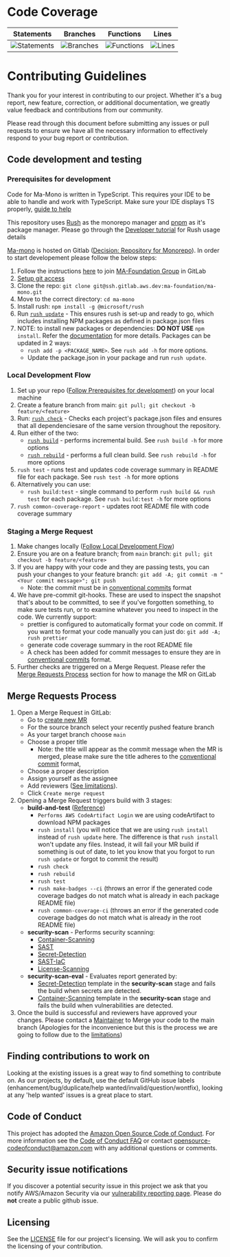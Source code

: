 # Code Coverage
| Statements                  | Branches                | Functions                 | Lines             |
| --------------------------- | ----------------------- | ------------------------- | ----------------- |
| ![Statements](https://img.shields.io/badge/statements-75.36%25-red.svg?style=flat) | ![Branches](https://img.shields.io/badge/branches-61.9%25-red.svg?style=flat) | ![Functions](https://img.shields.io/badge/functions-75.34%25-red.svg?style=flat) | ![Lines](https://img.shields.io/badge/lines-75.51%25-red.svg?style=flat) |
# Contributing Guidelines

Thank you for your interest in contributing to our project. Whether it's a bug report, new feature, correction, or additional documentation, we greatly value feedback and contributions from our community.

Please read through this document before submitting any issues or pull requests to ensure we have all the necessary information to effectively respond to your bug report or contribution.

## Code development and testing

### Prerequisites for development

Code for Ma-Mono is written in TypeScript. This requires your IDE to be able to handle and work with TypeScript. Make sure your IDE displays TS properly, [guide to help](https://medium.com/@netczuk/even-faster-code-formatting-using-eslint-22b80d061461)

This repository uses [Rush](https://rushjs.io/pages/intro/welcome/) as the monorepo manager and [pnpm](https://rushjs.io/pages/maintainer/package_managers/) as it's package manager. Please go through the [Developer tutorial](https://rushjs.io/pages/developer/new_developer/) for Rush usage details

[Ma-mono](https://gitlab.aws.dev/ma-foundation/ma-mono) is hosted on Gitlab ([Decision: Repository for Monorepo](https://quip-amazon.com/jBvNAvWbpq6V/Decision-Repository-for-Monorepo)). In order to start developement please follow the below steps:

1. Follow the instructions [here](https://w.amazon.com/bin/view/AWS/Teams/WWPS/TSD/GitLab/#HJoiningaTeamGroup) to join [MA-Foundation Group](https://gitlab.aws.dev/ma-foundation) in GitLab
2. [Setup git access](https://w.amazon.com/bin/view/AWS/Teams/WWPS/TSD/GitLab/#HSettingupgitAccess)
3. Clone the repo: `git clone git@ssh.gitlab.aws.dev:ma-foundation/ma-mono.git`
4. Move to the correct directory: `cd ma-mono`
5. Install rush: `npm install -g @microsoft/rush`
6. Run [`rush update`](https://rushjs.io/pages/commands/rush_update/) - This ensures rush is set-up and ready to go, which includes installing NPM packages as defined in package.json files
7. NOTE: to install new packages or dependencies: **DO NOT USE** `npm install`. Refer the [documentation](https://rushjs.io/pages/developer/modifying_package_json/) for more details. Packages can be updated in 2 ways:
   - `rush add -p <PACKAGE_NAME>`. See `rush add -h` for more options.
   - Update the package.json in your package and run `rush update`.

### Local Development Flow

1. Set up your repo ([Follow Prerequisites for development](#prerequisites-for-development)) on your local machine
2. Create a feature branch from main: `git pull; git checkout -b feature/<feature>`
3. Run: [`rush check`](https://rushjs.io/pages/commands/rush_check/) - Checks each project's package.json files and ensures that all dependenciesare of the same version throughout the repository.
4. Run either of the two:
   - [`rush build`](https://rushjs.io/pages/commands/rush_build/) - performs incremental build. See `rush build -h` for more options
   - [`rush rebuild`](https://rushjs.io/pages/commands/rush_rebuild/) - performs a full clean build. See `rush rebuild -h` for more options
5. `rush test` - runs test and updates code coverage summary in README file for each package. See `rush test -h` for more options
6. Alternatively you can use:
   - `rush build:test` - single command to perform `rush build && rush test` for each package. See `rush build:test -h` for more options
7. `rush common-coverage-report` - updates root README file with code coverage summary

### Staging a Merge Request

1. Make changes locally ([Follow Local Development Flow](#Local-Development-Flow))
2. Ensure you are on a feature branch; from `main` branch: `git pull; git checkout -b feature/<feature>`
3. If you are happy with your code and they are passing tests, you can push your changes to your feature branch: `git add -A; git commit -m "<Your commit message>"; git push`
    - Note: the commit must be in [conventional commits](https://www.conventionalcommits.org/en/v1.0.0/) format
4. We have pre-commit git-hooks. These are used to inspect the snapshot that's about to be committed, to see if you've forgotten something, to make sure tests run, or to examine whatever you need to inspect in the code. We currently support:
    - prettier is configured to automatically format your code on commit. If you want to format your code manually you can just do: `git add -A; rush prettier`
    - generate code coverage summary in the root README file
    - A check has been added for commit messages to ensure they are in [conventional commits](https://www.conventionalcommits.org/en/v1.0.0/) format.
5. Further checks are triggered on a Merge Request. Please refer the [Merge Requests Process](#merge-requests-process) section for how to manage the MR on GitLab

## Merge Requests Process

1. Open a Merge Request in GitLab:
    - Go to [create new MR](https://gitlab.aws.dev/ma-foundation/ma-mono/-/merge_requests/new)
    - For the source branch select your recently pushed feature branch
    - As your target branch choose `main`
    - Choose a proper title
        - Note: the title will appear as the commit message when the MR is merged, please make sure the title adheres to the [conventional commit](https://www.conventionalcommits.org/en/v1.0.0/) format, 
    - Choose a proper description
    - Assign yourself as the assignee
    - Add reviewers ([See limitations](https://quip-amazon.com/jBvNAvWbpq6V/Decision-Repository-for-Monorepo#temp:C:XHKd59c38e62a0c4e2c94800bcf7)).
    - Click `Create merge request`
2. Opening a Merge Request triggers build with 3 stages:
    - **build-and-test** ([Reference](https://rushjs.io/pages/maintainer/enabling_ci_builds/))
        - `Performs AWS CodeArtifact Login` we are using codeArtifact to download NPM packages
        - `rush install` (you will notice that we are using `rush install` instead of `rush update` here. The difference is that `rush install` won't update any files. Instead, it will fail your MR build if something is out of date, to let you know that you forgot to run `rush update` or forgot to commit the result)
        - `rush check`
        - `rush rebuild`
        - `rush test`
        - `rush make-badges --ci` (throws an error if the generated code coverage badges do not match what is already in each package README file)
        - `rush common-coverage-ci` (throws an error if the generated code coverage badges do not match what is already in the root README file)
    - **security-scan** - Performs security scanning:
        - [Container-Scanning](https://docs.gitlab.com/ee/user/application_security/container_scanning/)
        - [SAST](https://docs.gitlab.com/ee/user/application_security/sast/)
        - [Secret-Detection](https://docs.gitlab.com/ee/user/application_security/secret_detection/)
        - [SAST-IaC](https://docs.gitlab.com/ee/user/application_security/iac_scanning/)
        - [License-Scanning](https://docs.gitlab.com/ee/user/compliance/license_compliance/#include-the-license-scanning-template)
    - **security-scan-eval** - Evaluates report generated by: 
        - [Secret-Detection](https://docs.gitlab.com/ee/user/application_security/secret_detection/) template in the **security-scan** stage and fails the build when secrets are detected.
        - [Container-Scanning](https://docs.gitlab.com/ee/user/application_security/container_scanning/) template in the **security-scan** stage and fails the build when vulnerabilities are detected.
3. Once the build is successful and reviewers have approved your changes. Please contact a [Maintainer](https://quip-amazon.com/jBvNAvWbpq6V/Decision-Repository-for-Monorepo#temp:C:XHK259edb7d77b44c3a85de0c1a4) to Merge your code to the main branch (Apologies for the inconvenience but this is the process we are going to follow due to the [limitations](https://quip-amazon.com/jBvNAvWbpq6V/Decision-Repository-for-Monorepo#temp:C:XHKd59c38e62a0c4e2c94800bcf7))

## Finding contributions to work on

Looking at the existing issues is a great way to find something to contribute on. As our projects, by default, use the default GitHub issue labels (enhancement/bug/duplicate/help wanted/invalid/question/wontfix), looking at any 'help wanted' issues is a great place to start.

## Code of Conduct

This project has adopted the [Amazon Open Source Code of Conduct](https://aws.github.io/code-of-conduct).
For more information see the [Code of Conduct FAQ](https://aws.github.io/code-of-conduct-faq) or contact
opensource-codeofconduct@amazon.com with any additional questions or comments.

## Security issue notifications

If you discover a potential security issue in this project we ask that you notify AWS/Amazon Security via our [vulnerability reporting page](http://aws.amazon.com/security/vulnerability-reporting/). Please do **not** create a public github issue.

## Licensing

See the [LICENSE](LICENSE) file for our project's licensing. We will ask you to confirm the licensing of your contribution.